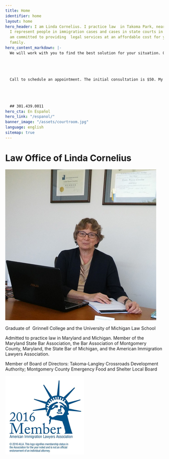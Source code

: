 ```yaml
---
title: Home
identifier: home
layout: home
hero_header: I am Linda Cornelius. I practice law  in Takoma Park, near Langley Park.
  I represent people in immigration cases and cases in state courts in Maryland. I
  am committed to providing  legal services at an affordable cost for you and your
  family.
hero_content_markdown: |-
  We will work with you to find the best solution for your situation. Our goal is to provide affordable, effective legal representation. Consultations are by appointment.&nbsp;




  Call to schedule an appointment. The initial consultation is $50. My office has bilingual capacity in English and Spanish.




  ## 301.439.0011
hero_cta: En Español
hero_link: "/espanol/"
banner_image: "/assets/courtroom.jpg"
language: english
sitemap: true
---
```


# Law Office of Linda Cornelius

![Linda Cornelius](/assets/lindacornelius.jpg)

Graduate of  Grinnell College and the University of Michigan Law School

Admitted to practice law in Maryland and Michigan. Member of the Maryland State Bar Association, the Bar Association of Montgomery County, Maryland, the State Bar of Michigan, and the American Immigration Lawyers Association.

Member of Board of Directors: Takoma-Langley Crossroads Development Authority; Montgomery County Emergency Food and Shelter Local Board

![American Immigration Lawyers Association](/assets/aila.jpg)
